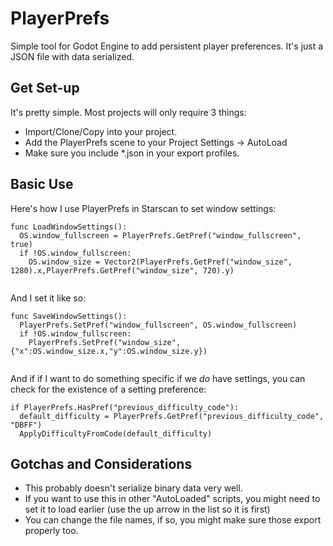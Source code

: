 # PlayerPrefs
 Simple tool for Godot Engine to add persistent player preferences. It's just a JSON file with data serialized.

 ## Get Set-up
 It's pretty simple. Most projects will only require 3 things:

 * Import/Clone/Copy into your project.
 * Add the PlayerPrefs scene to your Project Settings -> AutoLoad
 * Make sure you include *.json in your export profiles.

## Basic Use

Here's how I use PlayerPrefs in Starscan to set window settings:
```gdscript
func LoadWindowSettings():
  OS.window_fullscreen = PlayerPrefs.GetPref("window_fullscreen", true)
  if !OS.window_fullscreen:
    OS.window_size = Vector2(PlayerPrefs.GetPref("window_size", 1280).x,PlayerPrefs.GetPref("window_size", 720).y)
  
 ```
 
 And I set it like so:
 ```gdscript
 func SaveWindowSettings():
   PlayerPrefs.SetPref("window_fullscreen", OS.window_fullscreen)
   if !OS.window_fullscreen:
     PlayerPrefs.SetPref("window_size", {"x":OS.window_size.x,"y":OS.window_size.y})
  
 ```
 
 And if if I want to do something specific if we *do* have settings, you can check for the existence of a setting preference:
 ```gdscript
 if PlayerPrefs.HasPref("previous_difficulty_code"):
   default_difficulty = PlayerPrefs.GetPref("previous_difficulty_code", "DBFF")
   ApplyDifficultyFromCode(default_difficulty)
 
 ```
 
 ## Gotchas and Considerations
 
 * This probably doesn't serialize binary data very well.
 * If you want to use this in other "AutoLoaded" scripts, you might need to set it to load earlier (use the up arrow in the list so it is first)
 * You can change the file names, if so, you might make sure those export properly too.

